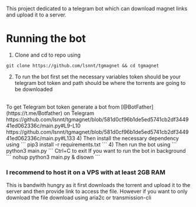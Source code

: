This project dedicated to a telegram bot which can download magnet links and upload it to a server.
# Running the bot
1) Clone and cd to repo using
```
git clone https://github.com/lsnnt/tgmagnet && cd tgmagnet
```
2) To run the bot first set the necessary variables
token should be your telegram bot token and path should be where the torrents are going to be downloaded
<br>
To get Telegram bot token generate a bot from [@BotFather](https://t.me/Botfather) on Telegram
<br>
https://github.com/lsnnt/tgmagnet/blob/581d0cf96b1de5ed5741cb2df344941ed062336c/main.py#L9-L10
https://github.com/lsnnt/tgmagnet/blob/581d0cf96b1de5ed5741cb2df344941ed062336c/main.py#L133
4) Then install the necessary dependency using
```
pip3 install -r requirements.txt
```
4) Then run the bot using
```
python3 main.py
```
Ctrl+C to exit
If you want to run the bot in background
```
nohup python3 main.py & disown
```

### I recommend to host it on a VPS with at least 2GB RAM
This is bandwith hungry as it first  downloads the torrent and upload it to the server and then provide link to access the file.
However if you want to only download the file download using aria2c or transmission-cli

